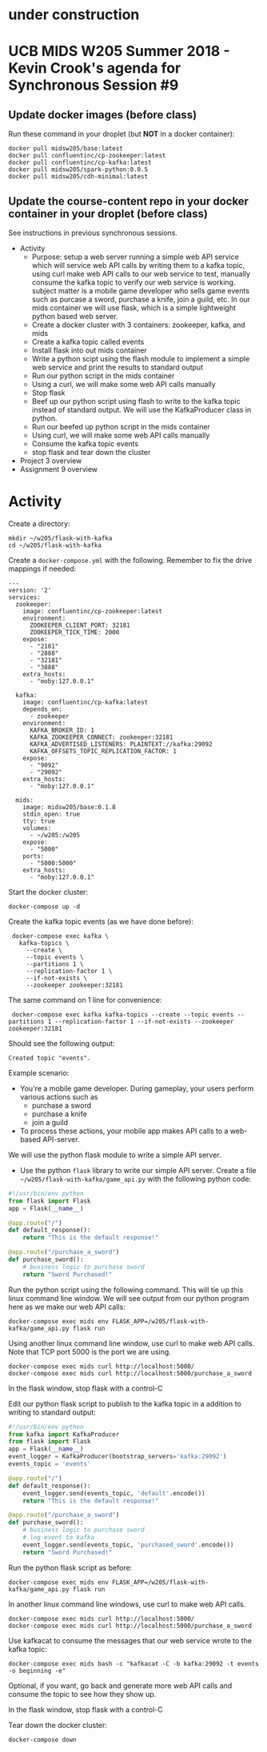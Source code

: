 # under construction

# UCB MIDS W205 Summer 2018 - Kevin Crook's agenda for Synchronous Session #9

## Update docker images (before class)

Run these command in your droplet (but **NOT** in a docker container):

```
docker pull midsw205/base:latest
docker pull confluentinc/cp-zookeeper:latest
docker pull confluentinc/cp-kafka:latest
docker pull midsw205/spark-python:0.0.5
docker pull midsw205/cdh-minimal:latest
```

## Update the course-content repo in your docker container in your droplet (before class)

See instructions in previous synchronous sessions.


* Activity
  * Purpose: setup a web server running a simple web API service which will service web API calls by writing them to a kafka topic, using curl make web API calls to our web service to test, manually consume the kafka topic to verify our web service is working.  subject matter is a mobile game developer who sells game events such as purcase a sword, purchase a knife, join a guild, etc.  In our mids container we will use flask, which is a simple lightweight python based web server.
  * Create a docker cluster with 3 containers: zookeeper, kafka, and mids
  * Create a kafka topic called events
  * Install flask into out mids container
  * Write a python scipt using the flash module to implement a simple web service and print the results to standard output
  * Run our python script in the mids container
  * Using a curl, we will make some web API calls manually
  * Stop flask
  * Beef up our python script using flash to write to the kafka topic instead of standard output.  We will use the KafkaProducer class in python.
  * Run our beefed up python script in the mids container
  * Using curl, we will make some web API calls manually
  * Consume the kafka topic events
  * stop flask and tear down the cluster
* Project 3 overview
* Assignment 9 overview
    
# Activity

Create a directory:
```
mkdir ~/w205/flask-with-kafka
cd ~/w205/flask-with-kafka
```

Create a `docker-compose.yml` with the following.  Remember to fix the drive mappings if needed:
```
---
version: '2'
services:
  zookeeper:
    image: confluentinc/cp-zookeeper:latest
    environment:
      ZOOKEEPER_CLIENT_PORT: 32181
      ZOOKEEPER_TICK_TIME: 2000
    expose:
      - "2181"
      - "2888"
      - "32181"
      - "3888"
    extra_hosts:
      - "moby:127.0.0.1"

  kafka:
    image: confluentinc/cp-kafka:latest
    depends_on:
      - zookeeper
    environment:
      KAFKA_BROKER_ID: 1
      KAFKA_ZOOKEEPER_CONNECT: zookeeper:32181
      KAFKA_ADVERTISED_LISTENERS: PLAINTEXT://kafka:29092
      KAFKA_OFFSETS_TOPIC_REPLICATION_FACTOR: 1
    expose:
      - "9092"
      - "29092"
    extra_hosts:
      - "moby:127.0.0.1"

  mids:
    image: midsw205/base:0.1.8
    stdin_open: true
    tty: true
    volumes:
      - ~/w205:/w205
    expose:
      - "5000"
    ports:
      - "5000:5000"
    extra_hosts:
      - "moby:127.0.0.1"
```

Start the docker cluster:
```
docker-compose up -d
```

Create the kafka topic events (as we have done before):
```
 docker-compose exec kafka \
   kafka-topics \
     --create \
     --topic events \
     --partitions 1 \
     --replication-factor 1 \
     --if-not-exists \
     --zookeeper zookeeper:32181
```

The same command on 1 line for convenience:
```
 docker-compose exec kafka kafka-topics --create --topic events --partitions 1 --replication-factor 1 --if-not-exists --zookeeper zookeeper:32181
```

Should see the following output:
```
Created topic "events".
```

Example scenario:
* You're a mobile game developer.  During gameplay, your users perform various
actions such as
  * purchase a sword
  * purchase a knife
  * join a guild
* To process these actions, your mobile app makes API calls to a web-based
API-server.  

We will use the python flask module to write a simple API server.  

- Use the python `flask` library to write our simple API server. Create a file `~/w205/flask-with-kafka/game_api.py` with the following python code:
```python
#!/usr/bin/env python
from flask import Flask
app = Flask(__name__)

@app.route("/")
def default_response():
    return "This is the default response!"

@app.route("/purchase_a_sword")
def purchase_sword():
    # business logic to purchase sword
    return "Sword Purchased!"
```

Run the python script using the following command.  This will tie up this linux command line window.  We will see output from our python program here as we make our web API calls:
```
docker-compose exec mids env FLASK_APP=/w205/flask-with-kafka/game_api.py flask run
```

Using another linux command line window, use curl to make web API calls. Note that TCP port 5000 is the port we are using.
```
docker-compose exec mids curl http://localhost:5000/
docker-compose exec mids curl http://localhost:5000/purchase_a_sword
```

In the flask window, stop flask with a control-C

Edit our python flask script to publish to the kafka topic in a addition to writing to standard output:
```python
#!/usr/bin/env python
from kafka import KafkaProducer
from flask import Flask
app = Flask(__name__)
event_logger = KafkaProducer(bootstrap_servers='kafka:29092')
events_topic = 'events'

@app.route("/")
def default_response():
    event_logger.send(events_topic, 'default'.encode())
    return "This is the default response!"

@app.route("/purchase_a_sword")
def purchase_sword():
    # business logic to purchase sword
    # log event to kafka
    event_logger.send(events_topic, 'purchased_sword'.encode())
    return "Sword Purchased!"
```

Run the python flask script as before:
```
docker-compose exec mids env FLASK_APP=/w205/flask-with-kafka/game_api.py flask run
```

In another linux command line windows, use curl to make web API calls.
```
docker-compose exec mids curl http://localhost:5000/
docker-compose exec mids curl http://localhost:5000/purchase_a_sword
```

Use kafkacat to consume the messages that our web service wrote to the kafka topic:
```
docker-compose exec mids bash -c "kafkacat -C -b kafka:29092 -t events -o beginning -e"
```

Optional, if you want, go back and generate more web API calls and consume the topic to see how they show up.

In the flask window, stop flask with a control-C

Tear down the docker cluster:
```
docker-compose down
```
